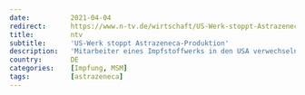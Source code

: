 ```yaml
---
date:          2021-04-04
redirect:      https://www.n-tv.de/wirtschaft/US-Werk-stoppt-Astrazeneca-Produktion-article22469920.html
title:         ntv
subtitle:      'US-Werk stoppt Astrazeneca-Produktion'
description:   'Mitarbeiter eines Impfstoffwerks in den USA verwechseln Bestandteile verschiedener Corona-Vakzine - 15 Millionen Dosen werden unbrauchbar. Der Staat zieht Konsequenzen aus der folgenschweren Verwechslung: Astrazeneca fliegt aus der Produktion und verliert damit wichtige Herstellungskapazitäten.'
country:       DE
categories:    [Impfung, MSM]
tags:          [astrazeneca]
---
```

